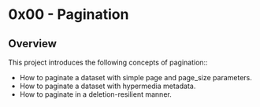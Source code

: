 # 0x00 - Pagination

## Overview
This project introduces the following concepts of pagination::
 - How to paginate a dataset with simple page and page_size parameters.
 - How to paginate a dataset with hypermedia metadata.
 - How to paginate in a deletion-resilient manner.